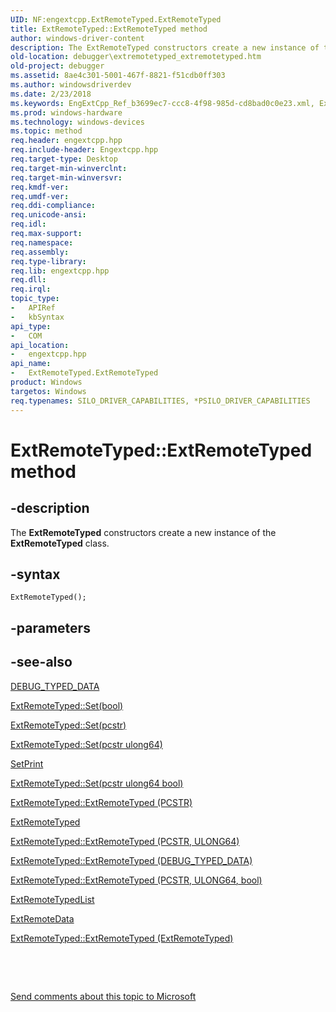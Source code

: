 ```yaml
---
UID: NF:engextcpp.ExtRemoteTyped.ExtRemoteTyped
title: ExtRemoteTyped::ExtRemoteTyped method
author: windows-driver-content
description: The ExtRemoteTyped constructors create a new instance of the ExtRemoteTyped class.
old-location: debugger\extremotetyped_extremotetyped.htm
old-project: debugger
ms.assetid: 8ae4c301-5001-467f-8821-f51cdb0ff303
ms.author: windowsdriverdev
ms.date: 2/23/2018
ms.keywords: EngExtCpp_Ref_b3699ec7-ccc8-4f98-985d-cd8bad0c0e23.xml, ExtRemoteTyped, ExtRemoteTyped constructor [Windows Debugging], ExtRemoteTyped constructor [Windows Debugging], ExtRemoteTyped interface, ExtRemoteTyped interface [Windows Debugging], ExtRemoteTyped constructor, ExtRemoteTyped,ExtRemoteTyped.ExtRemoteTyped, ExtRemoteTyped::ExtRemoteTyped, debugger.extremotetyped_extremotetyped
ms.prod: windows-hardware
ms.technology: windows-devices
ms.topic: method
req.header: engextcpp.hpp
req.include-header: Engextcpp.hpp
req.target-type: Desktop
req.target-min-winverclnt: 
req.target-min-winversvr: 
req.kmdf-ver: 
req.umdf-ver: 
req.ddi-compliance: 
req.unicode-ansi: 
req.idl: 
req.max-support: 
req.namespace: 
req.assembly: 
req.type-library: 
req.lib: engextcpp.hpp
req.dll: 
req.irql: 
topic_type:
-	APIRef
-	kbSyntax
api_type:
-	COM
api_location:
-	engextcpp.hpp
api_name:
-	ExtRemoteTyped.ExtRemoteTyped
product: Windows
targetos: Windows
req.typenames: SILO_DRIVER_CAPABILITIES, *PSILO_DRIVER_CAPABILITIES
---
```


# ExtRemoteTyped::ExtRemoteTyped method


## -description


The <b>ExtRemoteTyped</b> constructors create a new instance of the <b>ExtRemoteTyped</b> class.


## -syntax


````
ExtRemoteTyped();
````


## -parameters






## -see-also

<a href="..\wdbgexts\ns-wdbgexts-_debug_typed_data.md">DEBUG_TYPED_DATA</a>



<a href="..\engextcpp\nf-engextcpp-extbuffer-set.md">ExtRemoteTyped::Set(bool)</a>



<a href="..\engextcpp\nf-engextcpp-extbuffer-set.md">ExtRemoteTyped::Set(pcstr)</a>



<a href="..\engextcpp\nf-engextcpp-extbuffer-set.md">ExtRemoteTyped::Set(pcstr ulong64)</a>



<a href="https://msdn.microsoft.com/ae478779-8ec1-4a50-a37c-3017aca2c912">SetPrint</a>



<a href="..\engextcpp\nf-engextcpp-extbuffer-set.md">ExtRemoteTyped::Set(pcstr ulong64 bool)</a>



<a href="..\engextcpp\nl-engextcpp-extremotetyped.md">ExtRemoteTyped::ExtRemoteTyped (PCSTR)</a>



<a href="..\engextcpp\nl-engextcpp-extremotetyped.md">ExtRemoteTyped</a>



<a href="..\engextcpp\nl-engextcpp-extremotetyped.md">ExtRemoteTyped::ExtRemoteTyped (PCSTR, ULONG64)</a>



<a href="..\engextcpp\nl-engextcpp-extremotetyped.md">ExtRemoteTyped::ExtRemoteTyped (DEBUG_TYPED_DATA)</a>



<a href="..\engextcpp\nl-engextcpp-extremotetyped.md">ExtRemoteTyped::ExtRemoteTyped (PCSTR, ULONG64, bool)</a>



<a href="..\engextcpp\nl-engextcpp-extremotetypedlist.md">ExtRemoteTypedList</a>



<a href="..\engextcpp\nl-engextcpp-extremotedata.md">ExtRemoteData</a>



<a href="..\engextcpp\nl-engextcpp-extremotetyped.md">ExtRemoteTyped::ExtRemoteTyped (ExtRemoteTyped)</a>



 

 

<a href="mailto:wsddocfb@microsoft.com?subject=Documentation%20feedback [debugger\debugger]:%20ExtRemoteTyped.ExtRemoteTyped constructor%20 RELEASE:%20(2/23/2018)&amp;body=%0A%0APRIVACY STATEMENT%0A%0AWe use your feedback to improve the documentation. We don't use your email address for any other purpose, and we'll remove your email address from our system after the issue that you're reporting is fixed. While we're working to fix this issue, we might send you an email message to ask for more info. Later, we might also send you an email message to let you know that we've addressed your feedback.%0A%0AFor more info about Microsoft's privacy policy, see http://privacy.microsoft.com/en-us/default.aspx." title="Send comments about this topic to Microsoft">Send comments about this topic to Microsoft</a>


